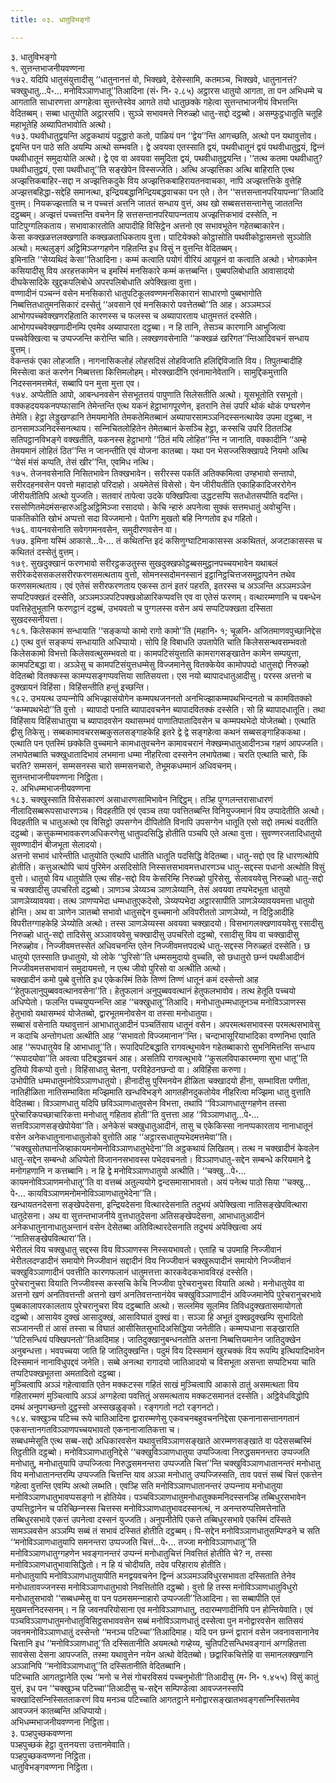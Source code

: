 ```yaml
---
title: ०३. धातुविभङ्गो

---
```

३. धातुविभङ्गो  
१. सुत्तन्तभाजनीयवण्णना  
१७२. यदिपि धातुसंयुत्तादीसु ‘‘धातुनानत्तं वो, भिक्खवे, देसेस्सामि, कतमञ्‍च, भिक्खवे, धातुनानत्तं? चक्खुधातु…पे॰… मनोविञ्‍ञाणधातू’’तिआदिना (सं॰ नि॰ २.८५) अट्ठारस धातुयो आगता, ता पन अभिधम्मे च आगताति साधारणत्ता अग्गहेत्वा सुत्तन्तेस्वेव आगते तयो धातुछक्‍के गहेत्वा सुत्तन्तभाजनीयं विभत्तन्ति वेदितब्बम्। सब्बा धातुयोति अट्ठारसपि। सुञ्‍ञे सभावमत्ते निरुळ्हो धातु-सद्दो दट्ठब्बो। असम्फुट्ठधातूति चतूहि महाभूतेहि अब्यापितभावोति अत्थो।  
१७३. पथवीधातुद्वयन्ति अट्ठकथायं पदुद्धारो कतो, पाळियं पन ‘‘द्वेय’’न्ति आगच्छति, अत्थो पन यथावुत्तोव। द्वयन्ति पन पाठे सति अयम्पि अत्थो सम्भवति। द्वे अवयवा एतस्साति द्वयं, पथवीधातूनं द्वयं पथवीधातुद्वयं, द्विन्‍नं पथवीधातूनं समुदायोति अत्थो। द्वे एव वा अवयवा समुदिता द्वयं, पथवीधातुद्वयन्ति। ‘‘तत्थ कतमा पथवीधातु? पथवीधातुद्वयं, एसा पथवीधातू’’ति सङ्खेपेन विस्सज्‍जेति। अत्थि अज्झत्तिका अत्थि बाहिराति एत्थ अज्झत्तिकबाहिर-सद्दा न अज्झत्तिकदुके विय अज्झत्तिकबाहिरायतनवाचका, नापि अज्झत्तत्तिके वुत्तेहि अज्झत्तबहिद्धा-सद्देहि समानत्था, इन्द्रियबद्धानिन्द्रियबद्धवाचका पन एते। तेन ‘‘सत्तसन्तानपरियापन्‍ना’’तिआदि वुत्तम्। नियकज्झत्ताति च न पच्‍चत्तं अत्तनि जाततं सन्धाय वुत्तं, अथ खो सब्बसत्तसन्तानेसु जाततन्ति दट्ठब्बम्। अज्झत्तं पच्‍चत्तन्ति वचनेन हि सत्तसन्तानपरियापन्‍नताय अज्झत्तिकभावं दस्सेति, न पाटिपुग्गलिकताय। सभावाकारतोति आपादीहि विसिट्ठेन अत्तनो एव सभावभूतेन गहेतब्बाकारेन।  
केसा कक्खळत्तलक्खणाति कक्खळताधिकताय वुत्ता। पाटियेक्‍को कोट्ठासोति पथवीकोट्ठासमत्तो सुञ्‍ञोति अत्थो। मत्थलुङ्गं अट्ठिमिञ्‍जग्गहणेन गहितन्ति इध विसुं न वुत्तन्ति वेदितब्बम्।  
इमिनाति ‘‘सेय्यथिदं केसा’’तिआदिना। कम्मं कत्वाति पयोगं वीरियं आयूहनं वा कत्वाति अत्थो। भोगकामेन कसियादीसु विय अरहत्तकामेन च इमस्मिं मनसिकारे कम्मं कत्तब्बन्ति। पुब्बपलिबोधाति आवासादयो दीघकेसादिके खुद्दकपलिबोधे अपरपलिबोधाति अपेक्खित्वा वुत्ता।  
वण्णादीनं पञ्‍चन्‍नं वसेन मनसिकारो धातुपटिकूलवण्णमनसिकारानं साधारणो पुब्बभागोति निब्बत्तितधातुमनसिकारं दस्सेतुं ‘‘अवसाने एवं मनसिकारो पवत्तेतब्बो’’ति आह। अञ्‍ञमञ्‍ञं आभोगपच्‍चवेक्खणरहिताति कारणस्स च फलस्स च अब्यापारताय धातुमत्ततं दस्सेति। आभोगपच्‍चवेक्खणादीनम्पि एवमेव अब्यापारता दट्ठब्बा। न हि तानि, तेसञ्‍च कारणानि आभुजित्वा पच्‍चवेक्खित्वा च उप्पज्‍जन्ति करोन्ति चाति। लक्खणवसेनाति ‘‘कक्खळं खरिगत’’न्तिआदिवचनं सन्धाय वुत्तम्।  
वेकन्तकं एका लोहजाति। नागनासिकलोहं लोहसदिसं लोहविजाति हलिद्दिविजाति विय। तिपुतम्बादीहि मिस्सेत्वा कतं करणेन निब्बत्तत्ता कित्तिमलोहम्। मोरक्खादीनि एवंनामानेवेतानि। सामुद्दिकमुत्ताति निदस्सनमत्तमेतं, सब्बापि पन मुत्ता मुत्ता एव।  
१७४. अप्पेतीति आपो, आबन्धनवसेन सेसभूतत्तयं पापुणाति सिलेसतीति अत्थो। यूसभूतोति रसभूतो। वक्‍कहदययकनपप्फासानि तेमेन्तन्ति एत्थ यकनं हेट्ठाभागपूरणेन, इतरानि तेसं उपरि थोकं थोकं पग्घरणेन तेमेति। हेट्ठा लेड्डुखण्डानि तेमयमानेति तेमकतेमितब्बानं अब्यापारसामञ्‍ञनिदस्सनत्थायेव उपमा दट्ठब्बा, न ठानसामञ्‍ञनिदस्सनत्थाय। सन्‍निचितलोहितेन तेमेतब्बानं केसञ्‍चि हेट्ठा, कस्सचि उपरि ठिततञ्हि सतिपट्ठानविभङ्गे वक्खतीति, यकनस्स हेट्ठाभागो ‘‘ठितं मयि लोहित’’न्ति न जानाति, वक्‍कादीनि ‘‘अम्हे तेमयमानं लोहितं ठित’’न्ति न जानन्तीति एवं योजना कातब्बा। यथा पन भेसज्‍जसिक्खापदे नियमो अत्थि ‘‘येसं मंसं कप्पति, तेसं खीर’’न्ति, एवमिध नत्थि।  
१७५. तेजनवसेनाति निसितभावेन तिक्खभावेन। सरीरस्स पकतिं अतिक्‍कमित्वा उण्हभावो सन्तापो, सरीरदहनवसेन पवत्तो महादाहो परिदाहो। अयमेतेसं विसेसो। येन जीरीयतीति एकाहिकादिजररोगेन जीरीयतीतिपि अत्थो युज्‍जति। सतवारं तापेत्वा उदके पक्खिपित्वा उद्धटसप्पि सतधोतसप्पीति वदन्ति। रससोणितमेदमंसन्हारुअट्ठिअट्ठिमिञ्‍जा रसादयो। केचि न्हारुं अपनेत्वा सुक्‍कं सत्तमधातुं अवोचुन्ति। पाकतिकोति खोभं अप्पत्तो सदा विज्‍जमानो। पेतग्गि मुखतो बहि निग्गतोव इध गहितो।  
१७६. वायनवसेनाति सवेगगमनवसेन, समुदीरणवसेन वा।  
१७७. इमिना यस्मिं आकासे…पे॰… तं कथितन्ति इदं कसिणुग्घाटिमाकासस्स अकथिततं, अजटाकासस्स च कथिततं दस्सेतुं वुत्तम्।  
१७९. सुखदुक्खानं फरणभावो सरीरट्ठकउतुस्स सुखदुक्खफोट्ठब्बसमुट्ठानपच्‍चयभावेन यथाबलं सरीरेकदेससकलसरीरफरणसमत्थताय वुत्तो, सोमनस्सदोमनस्सानं इट्ठानिट्ठचित्तजसमुट्ठापनेन तथेव फरणसमत्थताय। एवं एतेसं सरीरफरणताय एकस्स ठानं इतरं पहरति, इतरस्स च अञ्‍ञन्ति अञ्‍ञमञ्‍ञेन सप्पटिपक्खतं दस्सेति, अञ्‍ञमञ्‍ञपटिपक्खओळारिकप्पवत्ति एव वा एतेसं फरणम्। वत्थारम्मणानि च पबन्धेन पवत्तिहेतुभूतानि फरणट्ठानं दट्ठब्बं, उभयवतो च पुग्गलस्स वसेन अयं सप्पटिपक्खता दस्सिता सुखदस्सनीयत्ता।  
१८१. किलेसकामं सन्धायाति ‘‘सङ्कप्पो कामो रागो कामो’’ति (महानि॰ १; चूळनि॰ अजितमाणवपुच्छानिद्देस ८) एत्थ वुत्तं सङ्कप्पं सन्धायाति अधिप्पायो। सोपि हि विबाधति उपतापेति चाति किलेससन्थवसम्भवतो किलेसकामो विभत्तो किलेसवत्थुसम्भवतो वा। कामपटिसंयुत्ताति कामरागसङ्खातेन कामेन सम्पयुत्ता, कामपटिबद्धा वा। अञ्‍ञेसु च कामपटिसंयुत्तधम्मेसु विज्‍जमानेसु वितक्‍केयेव कामोपपदो धातुसद्दो निरुळ्हो वेदितब्बो वितक्‍कस्स कामप्पसङ्गप्पवत्तिया सातिसयत्ता। एस नयो ब्यापादधातुआदीसु। परस्स अत्तनो च दुक्खायनं विहिंसा। विहिंसन्तीति हन्तुं इच्छन्ति।  
१८२. उभयत्थ उप्पन्‍नोपि अभिज्झासंयोगेन कम्मपथजननतो अनभिज्झाकम्मपथभिन्दनतो च कामवितक्‍को ‘‘कम्मपथभेदो’’ति वुत्तो । ब्यापादो पनाति ब्यापादवचनेन ब्यापादवितक्‍कं दस्सेति। सो हि ब्यापादधातूति। तथा विहिंसाय विहिंसाधातुया च ब्यापादवसेन यथासम्भवं पाणातिपातादिवसेन च कम्मपथभेदो योजेतब्बो। एत्थाति द्वीसु तिकेसु। सब्बकामावचरसब्बकुसलसङ्गाहकेहि इतरे द्वे द्वे सङ्गहेत्वा कथनं सब्बसङ्गाहिककथा। एत्थाति पन एतस्मिं छक्‍केति वुच्‍चमाने कामधातुवचनेन कामावचरानं नेक्खम्मधातुआदीनञ्‍च गहणं आपज्‍जति।  
लभापेतब्बाति चक्खुधातादिभावं लभमाना धम्मा नीहरित्वा दस्सनेन लभापेतब्बा। चरति एत्थाति चारो, किं चरति? सम्मसनं, सम्मसनस्स चारो सम्मसनचारो, तेभूमकधम्मानं अधिवचनम्।  
सुत्तन्तभाजनीयवण्णना निट्ठिता।  
२. अभिधम्मभाजनीयवण्णना  
१८३. चक्खुस्साति विसेसकारणं असाधारणसामिभावेन निद्दिट्ठम्। तञ्हि पुग्गलन्तरासाधारणं नीलादिसब्बरूपसाधारणञ्‍च। विदहतीति एवं एवञ्‍च तया पवत्तितब्बन्ति विनियुज्‍जमानं विय उप्पादेतीति अत्थो। विदहतीति च धातुअत्थो एव विसिट्ठो उपसग्गेन दीपितोति विनापि उपसग्गेन धातूति एसो सद्दो तमत्थं वदतीति दट्ठब्बो। कत्तुकम्मभावकरणअधिकरणेसु धातुपदसिद्धि होतीति पञ्‍चपि एते अत्था वुत्ता। सुवण्णरजतादिधातुयो सुवण्णादीनं बीजभूता सेलादयो।  
अत्तनो सभावं धारेन्तीति धातुयोति एत्थापि धातीति धातूति पदसिद्धि वेदितब्बा। धातु-सद्दो एव हि धारणत्थोपि होतीति। कत्तुअत्थोपि चायं पुरिमेन असदिसोति निस्सत्तसभावमत्तधारणञ्‍च धातु-सद्दस्स पधानो अत्थोति विसुं वुत्तो। धातुयो विय धातुयोति एत्थ सीह-सद्दो विय केसरिम्हि निरुळ्हो पुरिसेसु, सेलावयवेसु निरुळ्हो धातु-सद्दो च चक्खादीसु उपचरितो दट्ठब्बो। ञाणञ्‍च ञेय्यञ्‍च ञाणञेय्यानि, तेसं अवयवा तप्पभेदभूता धातुयो ञाणञेय्यावयवा। तत्थ ञाणप्पभेदा धम्मधातुएकदेसो, ञेय्यप्पभेदा अट्ठारसापीति ञाणञेय्यावयवमत्ता धातुयो होन्ति। अथ वा ञाणेन ञातब्बो सभावो धातुसद्देन वुच्‍चमानो अविपरीततो ञाणञेय्यो, न दिट्ठिआदीहि विपरीतग्गाहकेहि ञेय्योति अत्थो। तस्स ञाणञेय्यस्स अवयवा चक्खादयो। विसभागलक्खणावयवेसु रसादीसु निरुळ्हो धातु-सद्दो तादिसेसु अञ्‍ञावयवेसु चक्खादीसु उपचरितो दट्ठब्बो, रसादीसु विय वा चक्खादीसु निरुळ्होव। निज्‍जीवमत्तस्सेतं अधिवचनन्ति एतेन निज्‍जीवमत्तपदत्थे धातु-सद्दस्स निरुळ्हतं दस्सेति। छ धातुयो एतस्साति छधातुयो, यो लोके ‘‘पुरिसो’’ति धम्मसमुदायो वुच्‍चति, सो छधातुरो छन्‍नं पथवीआदीनं निज्‍जीवमत्तसभावानं समुदायमत्तो, न एत्थ जीवो पुरिसो वा अत्थीति अत्थो।  
चक्खादीनं कमो पुब्बे वुत्तोति इध एकेकस्मिं तिके तिण्णं तिण्णं धातूनं कमं दस्सेन्तो आह ‘‘हेतुफलानुपुब्बववत्थानवसेना’’ति। हेतुफलानं अनुपुब्बववत्थानं हेतुफलभावोव। तत्थ हेतूति पच्‍चयो अधिप्पेतो। फलन्ति पच्‍चयुप्पन्‍नन्ति आह ‘‘चक्खुधातू’’तिआदि। मनोधातुधम्मधातूनञ्‍च मनोविञ्‍ञाणस्स हेतुभावो यथासम्भवं योजेतब्बो, द्वारभूतमनोवसेन वा तस्सा मनोधातुया।  
सब्बासं वसेनाति यथावुत्तानं आभाधातुआदीनं पञ्‍चतिंसाय धातूनं वसेन। अपरमत्थसभावस्स परमत्थसभावेसु न कदाचि अन्तोगधता अत्थीति आह ‘‘सभावतो विज्‍जमानान’’न्ति। चन्दाभासूरियाभादिका वण्णनिभा एवाति आह ‘‘रूपधातुयेव हि आभाधातू’’ति। रूपादिपटिबद्धाति रागवत्थुभावेन गहेतब्बाकारो सुभनिमित्तन्ति सन्धाय ‘‘रूपादयोवा’’ति अवत्वा पटिबद्धवचनं आह। असतिपि रागवत्थुभावे ‘‘कुसलविपाकारम्मणा सुभा धातू’’ति दुतियो विकप्पो वुत्तो। विहिंसाधातु चेतना, परविहेठनछन्दो वा। अविहिंसा करुणा।  
उभोपीति धम्मधातुमनोविञ्‍ञाणधातुयो। हीनादीसु पुरिमनयेन हीळिता चक्खादयो हीना, सम्भाविता पणीता, नातिहीळिता नातिसम्भाविता मज्झिमाति खन्धविभङ्गे आगतहीनदुकतोयेव नीहरित्वा मज्झिमा धातु वुत्ताति वेदितब्बा। विञ्‍ञाणधातु यदिपि छविञ्‍ञाणधातुवसेन विभत्ता, तथापि ‘‘विञ्‍ञाणधातुग्गहणेन तस्सा पुरेचारिकपच्छाचारिकत्ता मनोधातु गहिताव होती’’ति वुत्तत्ता आह ‘‘विञ्‍ञाणधातु…पे॰… सत्तविञ्‍ञाणसङ्खेपोयेवा’’ति। अनेकेसं चक्खुधातुआदीनं, तासु च एकेकिस्सा नानप्पकारताय नानाधातूनं वसेन अनेकधातुनानाधातुलोको वुत्तोति आह ‘‘अट्ठारसधातुप्पभेदमत्तमेवा’’ति।  
‘‘चक्खुसोतघानजिव्हाकायमनोमनोविञ्‍ञाणधातुभेदेना’’ति अट्ठकथायं लिखितम्। तत्थ न चक्खादीनं केवलेन धातु-सद्देन सम्बन्धो अधिप्पेतो विजाननसभावस्स पभेदवचनतो। विञ्‍ञाणधातु-सद्देन सम्बन्धे करियमाने द्वे मनोगहणानि न कत्तब्बानि। न हि द्वे मनोविञ्‍ञाणधातुयो अत्थीति। ‘‘चक्खु…पे॰… कायमनोविञ्‍ञाणमनोधातू’’ति वा वत्तब्बं अतुल्ययोगे द्वन्दसमासाभावतो। अयं पनेत्थ पाठो सिया ‘‘चक्खु…पे॰… कायविञ्‍ञाणमनोमनोविञ्‍ञाणधातुभेदेना’’ति।  
खन्धायतनदेसना सङ्खेपदेसना, इन्द्रियदेसना वित्थारदेसनाति तदुभयं अपेक्खित्वा नातिसङ्खेपवित्थारा धातुदेसना। अथ वा सुत्तन्तभाजनीये वुत्तधातुदेसना अतिसङ्खेपदेसना, आभाधातुआदीनं अनेकधातुनानाधातुअन्तानं वसेन देसेतब्बा अतिवित्थारदेसनाति तदुभयं अपेक्खित्वा अयं ‘‘नातिसङ्खेपवित्थारा’’ति।  
भेरीतलं विय चक्खुधातु सद्दस्स विय विञ्‍ञाणस्स निस्सयभावतो। एताहि च उपमाहि निज्‍जीवानं भेरीतलदण्डादीनं समायोगे निज्‍जीवानं सद्दादीनं विय निज्‍जीवानं चक्खुरूपादीनं समायोगे निज्‍जीवानं चक्खुविञ्‍ञाणादीनं पवत्तीति कारणफलानं धातुमत्तत्ता कारकवेदकभावविरहं दस्सेति।  
पुरेचरानुचरा वियाति निज्‍जीवस्स कस्सचि केचि निज्‍जीवा पुरेचरानुचरा वियाति अत्थो। मनोधातुयेव वा अत्तनो खणं अनतिवत्तन्ती अत्तनो खणं अनतिवत्तन्तानंयेव चक्खुविञ्‍ञाणादीनं अविज्‍जमानेपि पुरेचरानुचरभावे पुब्बकालापरकालताय पुरेचरानुचरा विय दट्ठब्बाति अत्थो। सल्‍लमिव सूलमिव तिविधदुक्खतासमायोगतो दट्ठब्बो। आसायेव दुक्खं आसादुक्खं, आसाविघातं दुक्खं वा। सञ्‍ञा हि अभूतं दुक्खदुक्खम्पि सुभादितो सञ्‍जानन्ती तं आसं तस्सा च विघातं आसीसितसुभादिअसिद्धिया जनेतीति। कम्मप्पधाना सङ्खाराति ‘‘पटिसन्धियं पक्खिपनतो’’तिआदिमाह। जातिदुक्खानुबन्धनतोति अत्तना निब्बत्तियमानेन जातिदुक्खेन अनुबन्धत्ता। भवपच्‍चया जाति हि जातिदुक्खन्ति। पदुमं विय दिस्समानं खुरचक्‍कं विय रूपम्पि इत्थियादिभावेन दिस्समानं नानाविधुपद्दवं जनेति। सब्बे अनत्था रागादयो जातिआदयो च विसभूता असन्ता सप्पटिभया चाति तप्पटिपक्खभूतत्ता अमतादितो दट्ठब्बा।  
मुञ्‍चित्वापि अञ्‍ञं गहेत्वावाति एतेन मक्‍कटस्स गहितं साखं मुञ्‍चित्वापि आकासे ठातुं असमत्थता विय गहितारम्मणं मुञ्‍चित्वापि अञ्‍ञं अग्गहेत्वा पवत्तितुं असमत्थताय मक्‍कटसमानतं दस्सेति। अट्ठिवेधविद्धोपि दमथं अनुपगच्छन्तो दुट्ठस्सो अस्सखळुङ्को। रङ्गगतो नटो रङ्गनटो।  
१८४. चक्खुञ्‍च पटिच्‍च रूपे चातिआदिना द्वारारम्मणेसु एकवचनबहुवचननिद्देसा एकनानासन्तानगतानं एकसन्तानगतविञ्‍ञाणपच्‍चयभावतो एकनानाजातिकत्ता च।  
सब्बधम्मेसूति एत्थ सब्ब-सद्दो अधिकारवसेन यथावुत्तविञ्‍ञाणसङ्खाते आरम्मणसङ्खाते वा पदेससब्बस्मिं तिट्ठतीति दट्ठब्बो। मनोविञ्‍ञाणधातुनिद्देसे ‘‘चक्खुविञ्‍ञाणधातुया उप्पज्‍जित्वा निरुद्धसमनन्तरा उप्पज्‍जति मनोधातु, मनोधातुयापि उप्पज्‍जित्वा निरुद्धसमनन्तरा उप्पज्‍जति चित्त’’न्ति चक्खुविञ्‍ञाणधातानन्तरं मनोधातु विय मनोधातानन्तरम्पि उप्पज्‍जति चित्तन्ति याव अञ्‍ञा मनोधातु उप्पज्‍जिस्सति, ताव पवत्तं सब्बं चित्तं एकत्तेन गहेत्वा वुत्तन्ति एवम्पि अत्थो लब्भति। एवञ्हि सति मनोविञ्‍ञाणधातानन्तरं उप्पन्‍नाय मनोधातुया मनोविञ्‍ञाणधातुभावप्पसङ्गो न होतियेव। पञ्‍चविञ्‍ञाणधातुमनोधातुक्‍कमनिदस्सनञ्हि तब्बिधुरसभावेन उप्पत्तिट्ठानेन च परिच्छिन्‍नस्स चित्तस्स मनोविञ्‍ञाणधातुभावदस्सनत्थं, न अनन्तरुप्पत्तिमत्तेनाति तब्बिधुरसभावे एकत्तं उपनेत्वा दस्सनं युज्‍जति। अनुपनीतेपि एकत्ते तब्बिधुरसभावे एकस्मिं दस्सिते सामञ्‍ञवसेन अञ्‍ञम्पि सब्बं तं सभावं दस्सितं होतीति दट्ठब्बम्। पि-सद्देन मनोविञ्‍ञाणधातुसम्पिण्डने च सति ‘‘मनोविञ्‍ञाणधातुयापि समनन्तरा उप्पज्‍जति चित्तं…पे॰… तज्‍जा मनोविञ्‍ञाणधातू’’ति मनोविञ्‍ञाणधातुग्गहणेन भवङ्गानन्तरं उप्पन्‍नं मनोधातुचित्तं निवत्तितं होतीति चे? न, तस्सा मनोविञ्‍ञाणधातुभावासिद्धितो। न हि यं चोदीयति, तदेव परिहाराय होतीति।  
मनोधातुयापि मनोविञ्‍ञाणधातुयापीति मनद्वयवचनेन द्विन्‍नं अञ्‍ञमञ्‍ञविधुरसभावता दस्सिताति तेनेव मनोधातावज्‍जनस्स मनोविञ्‍ञाणधातुभावो निवत्तितोति दट्ठब्बो। वुत्तो हि तस्स मनोविञ्‍ञाणधातुविधुरो मनोधातुसभावो ‘‘सब्बधम्मेसु वा पन पठमसमन्‍नाहारो उप्पज्‍जती’’तिआदिना। सा सब्बापीति एतं मुखमत्तनिदस्सनम्। न हि जवनपरियोसाना एव मनोविञ्‍ञाणधातु, तदारम्मणादीनिपि पन होन्तियेवाति। एवं पञ्‍चविञ्‍ञाणधातुमनोधातुविसिट्ठसभाववसेन सब्बं मनोविञ्‍ञाणधातुं दस्सेत्वा पुन मनोद्वारवसेन सातिसयं जवनमनोविञ्‍ञाणधातुं दस्सेन्तो ‘‘मनञ्‍च पटिच्‍चा’’तिआदिमाह। यदि पन छन्‍नं द्वारानं वसेन जवनावसानानेव चित्तानि इध ‘‘मनोविञ्‍ञाणधातू’’ति दस्सितानीति अयमत्थो गय्हेय्य, चुतिपटिसन्धिभवङ्गानं अग्गहितत्ता सावसेसा देसना आपज्‍जति, तस्मा यथावुत्तेन नयेन अत्थो वेदितब्बो। छद्वारिकचित्तेहि वा समानलक्खणानि अञ्‍ञानिपि ‘‘मनोविञ्‍ञाणधातू’’ति दस्सितानीति वेदितब्बानि।  
पटिच्‍चाति आगतट्ठानेति एत्थ ‘‘मनो च नेसं गोचरविसयं पच्‍चनुभोती’’तिआदीसु (म॰ नि॰ १.४५५) विसुं कातुं युत्तं, इध पन ‘‘चक्खुञ्‍च पटिच्‍चा’’तिआदीसु च-सद्देन सम्पिण्डेत्वा आवज्‍जनस्सपि चक्खादिसन्‍निस्सितताकरणं विय मनञ्‍च पटिच्‍चाति आगतट्ठाने मनोद्वारसङ्खातभवङ्गसन्‍निस्सितमेव आवज्‍जनं कातब्बन्ति अधिप्पायो।  
अभिधम्मभाजनीयवण्णना निट्ठिता।  
३. पञ्हपुच्छकवण्णना  
पञ्हपुच्छकं हेट्ठा वुत्तनयत्ता उत्तानमेवाति।  
पञ्हपुच्छकवण्णना निट्ठिता।  
धातुविभङ्गवण्णना निट्ठिता।  